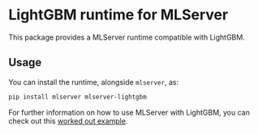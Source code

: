 # LightGBM runtime for MLServer

This package provides a MLServer runtime compatible with LightGBM.

## Usage

You can install the runtime, alongside `mlserver`, as:

```bash
pip install mlserver mlserver-lightgbm
```

For further information on how to use MLServer with LightGBM, you can check out
this [worked out example](../../examples/lightgbm/README.md).
